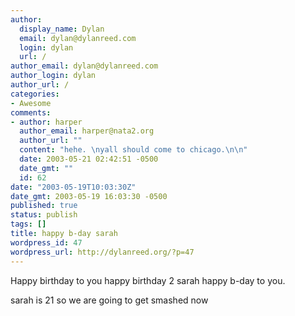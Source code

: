 ```yaml
---
author:
  display_name: Dylan
  email: dylan@dylanreed.com
  login: dylan
  url: /
author_email: dylan@dylanreed.com
author_login: dylan
author_url: /
categories:
- Awesome
comments:
- author: harper
  author_email: harper@nata2.org
  author_url: ""
  content: "hehe. \nyall should come to chicago.\n\n"
  date: 2003-05-21 02:42:51 -0500
  date_gmt: ""
  id: 62
date: "2003-05-19T10:03:30Z"
date_gmt: 2003-05-19 16:03:30 -0500
published: true
status: publish
tags: []
title: happy b-day sarah
wordpress_id: 47
wordpress_url: http://dylanreed.org/?p=47
---
```


Happy birthday to you happy birthday 2 sarah happy b-day to you.

sarah is 21 so we are going to get smashed now
